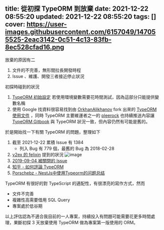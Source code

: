 title: 從初探 TypeORM 到放棄
date: 2021-12-22 08:55:20
updated: 2021-12-22 08:55:20
tags: []
cover: https://user-images.githubusercontent.com/6157049/147055525-2eac3142-0c51-4c13-83fb-8ec528cfad16.png
---

放棄的原因有二
1. 文件的不完善，無形間拉長開發時程
2. Issue 、維護、開發三者接近停止狀況

<!--more-->

初探時碰到的狀況
1. [TypeORM 初始設定](https://typeorm.io/#/using-ormconfig/using-environment-variables) 若使用環境變數需要花時間測試，因為這部分只能提供變數名稱
2. 使用 Google 找資料很容易找到由 [OrkhanAlikhanov](https://github.com/OrkhanAlikhanov) fork 出來的 [TypeORM 使用文件](https://github.com/OrkhanAlikhanov/typeorm) ，同時 TypeORM 主要維運者之一的 [pleerock](https://github.com/pleerock) 也持續推送內容讓 [TypeORM Gitbook](https://orkhan.gitbook.io/typeorm/docs) 與 TypeORM 狀況一致，但內容仍然有可能是舊的。

於是開始找一下有關 TypeORM 的問題，整理如下
1. 截至 2021-12-22 累積 Issue 有 1384
    - 列入 Bug 有 779 個，最舊的 Bug 為 2018-02-28
2. [v2ex 的 felixin](https://v2ex.com/t/763563#r_10344012) 提到的狀況
    ![image](https://user-images.githubusercontent.com/6157049/147061875-e10ebc29-4546-4a59-ac4f-6cfd3e91fec0.png)
3. [2019-09-04 被關閉的 Issue](https://github.com/typeorm/typeorm/issues/4686)
4. [知乎 - 如何評論 TypeORM](https://www.zhihu.com/question/266267293)
5. [Porschebz - NestJs中使用Typeorm的问题总结](https://www.porschebz.com/posts/42345.html)

TypeORM 有很好的對 TypeScript 的適配性，有很漂亮的寫作方式，然而
- 文件不完善
- 複雜性高需要借用 SQL Query
- 專案處於低谷期

以上評估認為不適合我目前的一人專案，持續投入有問題可能需要花更多時間處理，果斷初探 3 天放棄使用 TypeORM 做為專案第一版使用的 ORM。